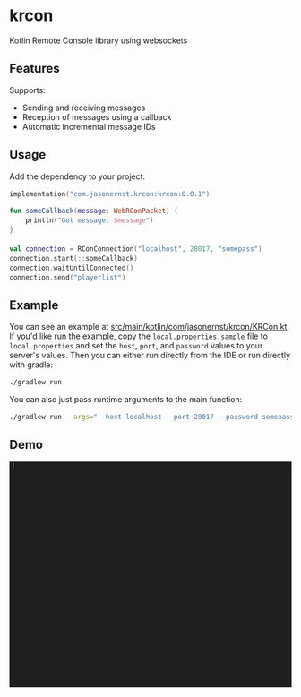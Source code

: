 # krcon
Kotlin Remote Console library using websockets

## Features
Supports:
- Sending and receiving messages
- Reception of messages using a callback
- Automatic incremental message IDs

## Usage
Add the dependency to your project:
```kotlin
implementation("com.jasonernst.krcon:krcon:0.0.1")
```
```kotlin
fun someCallback(message: WebRConPacket) {
    println("Got message: $message")
}

val connection = RConConnection("localhost", 28017, "somepass")
connection.start(::someCallback)
connection.waitUntilConnected()
connection.send("playerlist")
```

## Example
You can see an example at [src/main/kotlin/com/jasonernst/krcon/KRCon.kt](src/main/kotlin/com/jasonernst/krcon/KRCon.kt).
If you'd like run the example, copy the `local.properties.sample` file to `local.properties` and set the `host`, `port`, 
and `password` values to your server's values. Then you can either run directly from the IDE
or run directly with gradle:
```bash
./gradlew run
```

You can also just pass runtime arguments to the main function:
```bash
./gradlew run --args="--host localhost --port 28017 --password somepass"
```

## Demo
![Alt Text](demo.gif)

